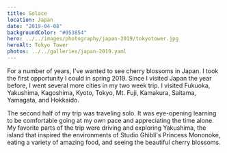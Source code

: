 ```yaml
---
title: Solace
location: Japan
date: "2019-04-08"
backgroundColor: "#053854"
hero: ../../images/photography/japan-2019/tokyotower.jpg
heroAlt: Tokyo Tower
photos: ../../galleries/japan-2019.yaml
---
```


For a number of years, I've wanted to see cherry blossoms in Japan. I took the first opportunity
I could in spring 2019. Since I visited Japan the year before, I went several more cities in my
two week trip. I visited Fukuoka, Yakushima, Kagoshima, Kyoto, Tokyo, Mt. Fuji, Kamakura, Saitama,
Yamagata, and Hokkaido.

The second half of my trip was traveling solo. It was eye-opening learning to be comfortable going
at my own pace and appreciating the time alone. My favorite parts of the trip were driving and
exploring Yakushima, the island that inspired the environments of Studio Ghibli's Princess Mononoke,
eating a variety of amazing food, and seeing the beautiful cherry blossoms.